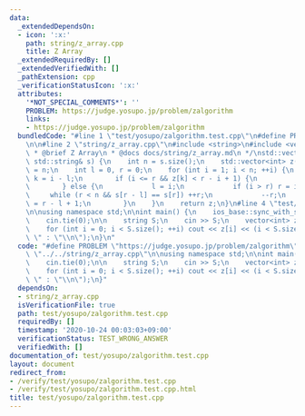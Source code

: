 ```yaml
---
data:
  _extendedDependsOn:
  - icon: ':x:'
    path: string/z_array.cpp
    title: Z Array
  _extendedRequiredBy: []
  _extendedVerifiedWith: []
  _pathExtension: cpp
  _verificationStatusIcon: ':x:'
  attributes:
    '*NOT_SPECIAL_COMMENTS*': ''
    PROBLEM: https://judge.yosupo.jp/problem/zalgorithm
    links:
    - https://judge.yosupo.jp/problem/zalgorithm
  bundledCode: "#line 1 \"test/yosupo/zalgorithm.test.cpp\"\n#define PROBLEM \"https://judge.yosupo.jp/problem/zalgorithm\"\
    \n\n#line 2 \"string/z_array.cpp\"\n#include <string>\n#include <vector>\n\n/*\n\
    \ * @brief Z Array\n * @docs docs/string/z_array.md\n */\nstd::vector<int> z_array(const\
    \ std::string& s) {\n    int n = s.size();\n    std::vector<int> z(n);\n    z[0]\
    \ = n;\n    int l = 0, r = 0;\n    for (int i = 1; i < n; ++i) {\n        int\
    \ k = i - l;\n        if (i <= r && z[k] < r - i + 1) {\n            z[i] = z[k];\n\
    \        } else {\n            l = i;\n            if (i > r) r = i;\n       \
    \     while (r < n && s[r - l] == s[r]) ++r;\n            --r;\n            z[i]\
    \ = r - l + 1;\n        }\n    }\n    return z;\n}\n#line 4 \"test/yosupo/zalgorithm.test.cpp\"\
    \n\nusing namespace std;\n\nint main() {\n    ios_base::sync_with_stdio(false);\n\
    \    cin.tie(0);\n\n    string S;\n    cin >> S;\n    vector<int> z = z_array(S);\n\
    \    for (int i = 0; i < S.size(); ++i) cout << z[i] << (i < S.size() - 1 ? \"\
    \ \" : \"\\n\");\n}\n"
  code: "#define PROBLEM \"https://judge.yosupo.jp/problem/zalgorithm\"\n\n#include\
    \ \"../../string/z_array.cpp\"\n\nusing namespace std;\n\nint main() {\n    ios_base::sync_with_stdio(false);\n\
    \    cin.tie(0);\n\n    string S;\n    cin >> S;\n    vector<int> z = z_array(S);\n\
    \    for (int i = 0; i < S.size(); ++i) cout << z[i] << (i < S.size() - 1 ? \"\
    \ \" : \"\\n\");\n}"
  dependsOn:
  - string/z_array.cpp
  isVerificationFile: true
  path: test/yosupo/zalgorithm.test.cpp
  requiredBy: []
  timestamp: '2020-10-24 00:03:03+09:00'
  verificationStatus: TEST_WRONG_ANSWER
  verifiedWith: []
documentation_of: test/yosupo/zalgorithm.test.cpp
layout: document
redirect_from:
- /verify/test/yosupo/zalgorithm.test.cpp
- /verify/test/yosupo/zalgorithm.test.cpp.html
title: test/yosupo/zalgorithm.test.cpp
---
```

